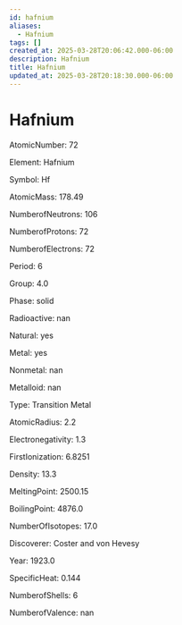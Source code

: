 ```yaml
---
id: hafnium
aliases:
  - Hafnium
tags: []
created_at: 2025-03-28T20:06:42.000-06:00
description: Hafnium
title: Hafnium
updated_at: 2025-03-28T20:18:30.000-06:00
---
```




# Hafnium

AtomicNumber: 72

Element: Hafnium

Symbol: Hf

AtomicMass: 178.49

NumberofNeutrons: 106

NumberofProtons: 72

NumberofElectrons: 72

Period: 6

Group: 4.0

Phase: solid

Radioactive: nan

Natural: yes

Metal: yes

Nonmetal: nan

Metalloid: nan

Type: Transition Metal

AtomicRadius: 2.2

Electronegativity: 1.3

FirstIonization: 6.8251

Density: 13.3

MeltingPoint: 2500.15

BoilingPoint: 4876.0

NumberOfIsotopes: 17.0

Discoverer: Coster and von Hevesy

Year: 1923.0

SpecificHeat: 0.144

NumberofShells: 6

NumberofValence: nan

